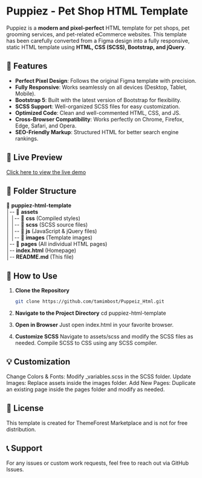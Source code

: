 # Puppiez - Pet Shop HTML Template

Puppiez is a **modern and pixel-perfect** HTML template for pet shops, pet grooming services, and pet-related eCommerce websites. This template has been carefully converted from a Figma design into a fully responsive, static HTML template using **HTML, CSS (SCSS), Bootstrap, and jQuery**.

## 🚀 Features

- **Perfect Pixel Design**: Follows the original Figma template with precision.
- **Fully Responsive**: Works seamlessly on all devices (Desktop, Tablet, Mobile).
- **Bootstrap 5**: Built with the latest version of Bootstrap for flexibility.
- **SCSS Support**: Well-organized SCSS files for easy customization.
- **Optimized Code**: Clean and well-commented HTML, CSS, and JS.
- **Cross-Browser Compatibility**: Works perfectly on Chrome, Firefox, Edge, Safari, and Opera.
- **SEO-Friendly Markup**: Structured HTML for better search engine rankings.

## 🔗 Live Preview

[Click here to view the live demo](https://puppeiz-html.vercel.app/)

## 📁 Folder Structure

📂 **puppiez-html-template**  
│-- 📂 **assets**  
│   │-- 📂 **css** (Compiled styles)  
│   │-- 📂 **scss** (SCSS source files)  
│   │-- 📂 **js** (JavaScript & jQuery files)  
│   │-- 📂 **images** (Template images)  
│-- 📂 **pages** (All individual HTML pages)  
│-- **index.html** (Homepage)  
│-- **README.md** (This file)

## 📜 How to Use

1. **Clone the Repository**
   ```bash
   git clone https://github.com/tamimbost/Puppeiz_Html.git

2. **Navigate to the Project Directory**
    cd puppiez-html-template

3. **Open in Browser**
    Just open index.html in your favorite browser.

4. **Customize SCSS**
    Navigate to assets/scss and modify the SCSS files as needed.
    Compile SCSS to CSS using any SCSS compiler.


## 💡 Customization
Change Colors & Fonts: Modify _variables.scss in the SCSS folder.
Update Images: Replace assets inside the images folder.
Add New Pages: Duplicate an existing page inside the pages folder and modify as needed.

## 📄 License
This template is created for ThemeForest Marketplace and is not for free distribution.

## 📞 Support
For any issues or custom work requests, feel free to reach out via GitHub Issues.